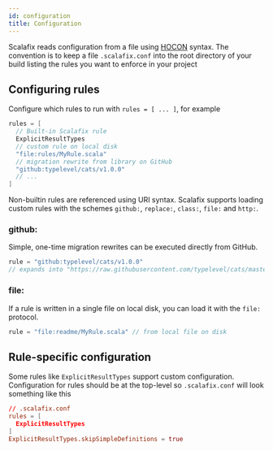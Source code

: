 ```yaml
---
id: configuration
title: Configuration
---
```


Scalafix reads configuration from a file using
[HOCON](https://github.com/typesafehub/config) syntax. The convention is to keep
a file `.scalafix.conf` into the root directory of your build listing the rules
you want to enforce in your project

## Configuring rules

Configure which rules to run with `rules = [ ... ]`, for example

```scala
rules = [
  // Built-in Scalafix rule
  ExplicitResultTypes
  // custom rule on local disk
  "file:rules/MyRule.scala"
  // migration rewrite from library on GitHub
  "github:typelevel/cats/v1.0.0"
  // ...
]
```

Non-builtin rules are referenced using URI syntax. Scalafix supports loading
custom rules with the schemes `github:`, `replace:`, `class:`, `file:` and
`http:`.

### github:

Simple, one-time migration rewrites can be executed directly from GitHub.

```scala
rule = "github:typelevel/cats/v1.0.0"
// expands into "https://raw.githubusercontent.com/typelevel/cats/master/scalafix/rules/src/main/scala/fix/Cats_v1_0_0.scala"
```

### file:

If a rule is written in a single file on local disk, you can load it with the
`file:` protocol.

```scala
rule = "file:readme/MyRule.scala" // from local file on disk
```

## Rule-specific configuration

Some rules like `ExplicitResultTypes` support custom configuration.
Configuration for rules should be at the top-level so `.scalafix.conf` will look
something like this

```conf
// .scalafix.conf
rules = [
  ExplicitResultTypes
]
ExplicitResultTypes.skipSimpleDefinitions = true
```
